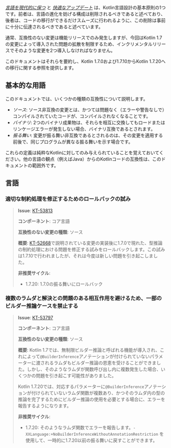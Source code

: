 [//]: # (title: Kotlin 1.7.20 互換性ガイド)

_[言語を現代的に保つ](kotlin-evolution-principles.md)_ と _[快適なアップデート](kotlin-evolution-principles.md)_ は、Kotlin言語設計の基本原則の1つです。前者は、言語の進化を妨げる構成は削除されるべきであると述べており、後者は、コードの移行ができるだけスムーズに行われるように、この削除は事前に十分に伝達されるべきであると述べています。

通常、互換性のない変更は機能リリースでのみ発生しますが、今回はKotlin 1.7の変更によって導入された問題の拡散を制限するため、インクリメンタルリリースでそのような変更を2つ導入しなければなりません。

このドキュメントはそれらを要約し、Kotlin 1.7.0および1.7.10からKotlin 1.7.20への移行に関する参照を提供します。

## 基本的な用語

このドキュメントでは、いくつかの種類の互換性について説明します。

- _ソース_: ソース非互換の変更とは、かつては問題なく（エラーや警告なしで）コンパイルされていたコードが、コンパイルされなくなることです。
- _バイナリ_: 2つのバイナリ成果物は、それらを相互に交換してもロードまたはリンケージエラーが発生しない場合、バイナリ互換であるとされます。
- _振る舞い_: 変更が振る舞い非互換であるとされるのは、その変更を適用する前後で、同じプログラムが異なる振る舞いを示す場合です。

これらの定義は純粋なKotlinに対してのみ与えられていることを覚えておいてください。他の言語の観点（例えばJava）からのKotlinコードの互換性は、このドキュメントの範囲外です。

## 言語

<!--
### Title

> **Issue**: [KT-NNNNN](https://youtrack.jetbrains.com/issue/KT-NNNNN)
>
> **Component**: Core language
>
> **Incompatible change type**: source
>
> **Short summary**:
>
> **Deprecation cycle**:
>
> - 1.5.20: warning
> - 1.7.0: report an error
-->

### 適切な制約処理を修正するためのロールバックの試み

> **Issue**: [KT-53813](https://youtrack.jetbrains.com/issue/KT-53813)
>
> **コンポーネント**: コア言語
>
> **互換性のない変更の種類**: ソース
>
> **概要**: [KT-52668](https://youtrack.jetbrains.com/issue/KT-52668)で説明されている変更の実装後に1.7.0で現れた、型推論の制約処理における問題を修正する試みをロールバックします。この試みは1.7.10で行われましたが、それは今度は新しい問題を引き起こしました。
>
> **非推奨サイクル**:
>
> - 1.7.20: 1.7.0の振る舞いにロールバック

### 複数のラムダと解決との問題のある相互作用を避けるため、一部のビルダー推論ケースを禁止する

> **Issue**: [KT-53797](https://youtrack.jetbrains.com/issue/KT-53797)
>
> **コンポーネント**: コア言語
>
> **互換性のない変更の種類**: ソース
>
> **概要**: Kotlin 1.7では、無制限ビルダー推論と呼ばれる機能が導入され、これによって`@BuilderInference`アノテーションが付けられていないパラメーターに渡されるラムダもビルダー推論の恩恵を受けることができました。しかし、そのようなラムダが関数呼び出し内に複数発生した場合、いくつかの問題を引き起こす可能性がありました。
>
> Kotlin 1.7.20では、対応するパラメーターに`@BuilderInference`アノテーションが付けられていないラムダ関数が複数あり、かつそのラムダ内の型の推論を完了するためにビルダー推論の使用を必要とする場合に、エラーを報告するようになります。
>
> **非推奨サイクル**:
>
> - 1.7.20: そのようなラムダ関数でエラーを報告します。`-XXLanguage:+NoBuilderInferenceWithoutAnnotationRestriction` を使用して、一時的に1.7.20以前の振る舞いに戻すことができます。